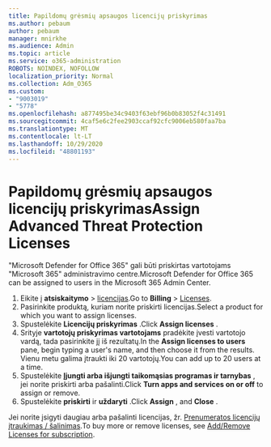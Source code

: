 ```yaml
---
title: Papildomų grėsmių apsaugos licencijų priskyrimas
ms.author: pebaum
author: pebaum
manager: mnirkhe
ms.audience: Admin
ms.topic: article
ms.service: o365-administration
ROBOTS: NOINDEX, NOFOLLOW
localization_priority: Normal
ms.collection: Adm_O365
ms.custom:
- "9003019"
- "5778"
ms.openlocfilehash: a877495be34c9403f63ebf96b0b83052f4c31491
ms.sourcegitcommit: 4caf5e6c2fee2903ccaf92cfc9006eb580faa7ba
ms.translationtype: MT
ms.contentlocale: lt-LT
ms.lasthandoff: 10/29/2020
ms.locfileid: "48801193"
---
```

# <a name="assign-advanced-threat-protection-licenses"></a><span data-ttu-id="da4e8-102">Papildomų grėsmių apsaugos licencijų priskyrimas</span><span class="sxs-lookup"><span data-stu-id="da4e8-102">Assign Advanced Threat Protection Licenses</span></span>

<span data-ttu-id="da4e8-103">"Microsoft Defender for Office 365" gali būti priskirtas vartotojams "Microsoft 365" administravimo centre.</span><span class="sxs-lookup"><span data-stu-id="da4e8-103">Microsoft Defender for Office 365 can be assigned to users in the Microsoft 365 Admin Center.</span></span>

1. <span data-ttu-id="da4e8-104">Eikite į **atsiskaitymo**  >  [licencijas](https://go.microsoft.com/fwlink/p/?linkid=842264).</span><span class="sxs-lookup"><span data-stu-id="da4e8-104">Go to **Billing** > [Licenses](https://go.microsoft.com/fwlink/p/?linkid=842264).</span></span>
2. <span data-ttu-id="da4e8-105">Pasirinkite produktą, kuriam norite priskirti licencijas.</span><span class="sxs-lookup"><span data-stu-id="da4e8-105">Select a product for which you want to assign licenses.</span></span>
3. <span data-ttu-id="da4e8-106">Spustelėkite **Licencijų priskyrimas** .</span><span class="sxs-lookup"><span data-stu-id="da4e8-106">Click **Assign licenses** .</span></span>
4. <span data-ttu-id="da4e8-107">Srityje **vartotojų priskyrimas vartotojams**  pradėkite įvesti vartotojo vardą, tada pasirinkite jį iš rezultatų.</span><span class="sxs-lookup"><span data-stu-id="da4e8-107">In the **Assign licenses to users**  pane, begin typing a user's name, and then choose it from the results.</span></span> <span data-ttu-id="da4e8-108">Vienu metu galima įtraukti iki 20 vartotojų.</span><span class="sxs-lookup"><span data-stu-id="da4e8-108">You can add up to 20 users at a time.</span></span>
5. <span data-ttu-id="da4e8-109">Spustelėkite **Įjungti arba išjungti taikomąsias programas ir tarnybas**  , jei norite priskirti arba pašalinti.</span><span class="sxs-lookup"><span data-stu-id="da4e8-109">Click **Turn apps and services on or off**  to assign or remove.</span></span>
6. <span data-ttu-id="da4e8-110">Spustelėkite **priskirti** ir  **uždaryti** .</span><span class="sxs-lookup"><span data-stu-id="da4e8-110">Click **Assign** , and  **Close** .</span></span>

<span data-ttu-id="da4e8-111">Jei norite įsigyti daugiau arba pašalinti licencijas, žr. [Prenumeratos licencijų įtraukimas / šalinimas](https://docs.microsoft.com/microsoft-365/commerce/licenses/buy-licenses?view=o365-worldwide#add-or-remove-licenses-for-your-business-subscription).</span><span class="sxs-lookup"><span data-stu-id="da4e8-111">To buy more or remove licenses, see [Add/Remove Licenses for subscription](https://docs.microsoft.com/microsoft-365/commerce/licenses/buy-licenses?view=o365-worldwide#add-or-remove-licenses-for-your-business-subscription).</span></span>
